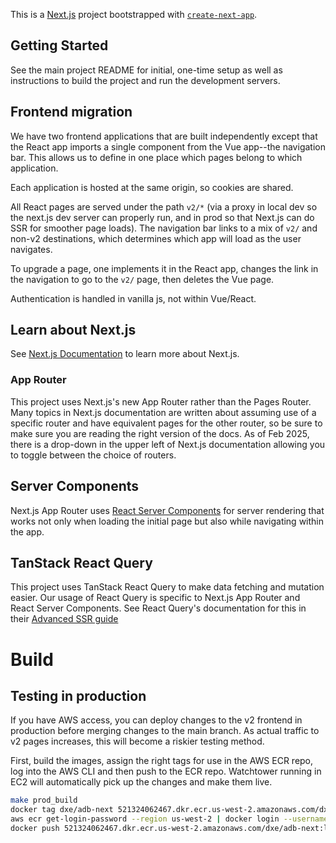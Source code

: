 This is a [Next.js](https://nextjs.org) project bootstrapped with [`create-next-app`](https://nextjs.org/docs/pages/api-reference/create-next-app).

## Getting Started

See the main project README for initial, one-time setup as well as instructions
to build the project and run the development servers.

## Frontend migration

We have two frontend applications that are built independently except that the
React app imports a single component from the Vue app--the navigation bar.
This allows us to define in one place which pages belong to which application.

Each application is hosted at the same origin, so cookies are shared.

All React pages are served under the path `v2/*` (via a proxy in local dev so
the next.js dev server can properly run, and in prod so that Next.js can do SSR
for smoother page loads). The navigation bar links to a mix of `v2/` and non-v2
destinations, which determines which app will load as the user navigates.

To upgrade a page, one implements it in the React app, changes the link in the
navigation to go to the `v2/` page, then deletes the Vue page.

Authentication is handled in vanilla js, not within Vue/React.

## Learn about Next.js

See [Next.js Documentation][next] to learn more about Next.js.

[next]: https://nextjs.org/docs

### App Router

This project uses Next.js's new App Router rather than the Pages Router. Many
topics in Next.js documentation are written about assuming use of a specific
router and have equivalent pages for the other router, so be sure to make sure
you are reading the right version of the docs. As of Feb 2025, there is a
drop-down in the upper left of Next.js documentation allowing you to toggle
between the choice of routers.

## Server Components

Next.js App Router uses [React Server Components][rsc] for server rendering that works
not only when loading the initial page but also while navigating within the app.

[rsc]: https://react.dev/reference/rsc/server-components

## TanStack React Query

This project uses TanStack React Query to make data fetching and mutation
easier. Our usage of React Query is specific to Next.js App Router and
React Server Components. See React Query's documentation for this in their
[Advanced SSR guide][rq-ssr]

[rq-ssr]: https://tanstack.com/query/latest/docs/framework/react/guides/advanced-ssr

# Build

## Testing in production

If you have AWS access, you can deploy changes to the v2 frontend in production
before merging changes to the main branch. As actual traffic to v2 pages
increases, this will become a riskier testing method.

First, build the images, assign the right tags for use in the AWS ECR repo,
log into the AWS CLI and then push to the ECR repo. Watchtower running in EC2
will automatically pick up the changes and make them live.

```bash
make prod_build
docker tag dxe/adb-next 521324062467.dkr.ecr.us-west-2.amazonaws.com/dxe/adb-next
aws ecr get-login-password --region us-west-2 | docker login --username AWS --password-stdin 521324062467.dkr.ecr.us-west-2.amazonaws.com
docker push 521324062467.dkr.ecr.us-west-2.amazonaws.com/dxe/adb-next:latest
```
